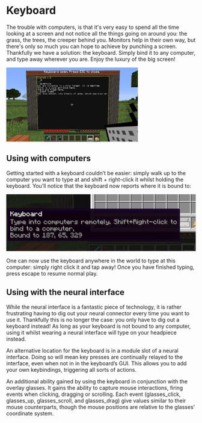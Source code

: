 # Keyboard
The trouble with computers, is that it's very easy to spend all the time looking at a screen and not notice all the things going on around you: the grass, the trees, the creeper behind you. Monitors help in their own way, but there's only so much you can hope to achieve by punching a screen. Thankfully we have a solution: the keyboard. Simply bind it to any computer, and type away wherever you are. Enjoy the luxury of the big screen!

![The keyboard being used with a monitor.](/img/replethora/keyboard_monitor.png)

## Using with computers
Getting started with a keyboard couldn’t be easier: simply walk up to the computer you want to type at and shift + right-click it whilst holding the keyboard. You’ll notice that the keyboard now reports where it is bound to:

![A keyboard bound to a computer.](/img/replethora/keyboard_bound.png)


One can now use the keyboard anywhere in the world to type at this computer: simply right click it and tap away! Once you have finished typing, press escape to resume normal play.

## Using with the neural interface
While the neural interface is a fantastic piece of technology, it is rather frustrating having to dig out your neural connector every time you want to use it. Thankfully this is no longer the case: you only have to dig out a keyboard instead! As long as your keyboard is not bound to any computer, using it whilst wearing a neural interface will type on your headpiece instead.

An alternative location for the keyboard is in a module slot of a neural interface. Doing so will mean key presses are continually relayed to the interface, even when not in in the keyboard’s GUI. This allows you to add your own keybindings, triggering all sorts of actions.

An additional ability gained by using the keyboard in conjunction with the overlay glasses. It gains the ability to capture mouse interactions, firing events when clicking, dragging or scrolling. Each event (glasses_click, glasses_up, glasses_scroll, and glasses_drag) give values similar to their mouse counterparts, though the mouse positions are relative to the glasses’ coordinate system.